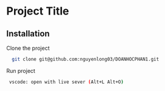 # Project Title



## Installation

Clone the project

```bash
  git clone git@github.com:nguyenlong03/DOANHOCPHAN1.git
```
Run project
```bash
 vscode: open with live sever (Alt+L Alt+O)
```
